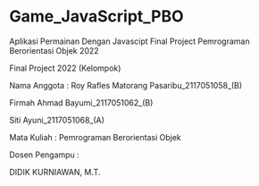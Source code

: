 # Game_JavaScript_PBO
Aplikasi Permainan Dengan Javascipt Final Project Pemrograman Berorientasi Objek 2022

Final Project 2022 (Kelompok)

Nama  Anggota : 
Roy Rafles Matorang Pasaribu_2117051058_(B)

Firmah Ahmad Bayumi_2117051062_(B)

Siti Ayuni_2117051068_(A)

Mata Kuliah : Pemrograman Berorientasi Objek

Dosen Pengampu :

DIDIK KURNIAWAN, M.T.
